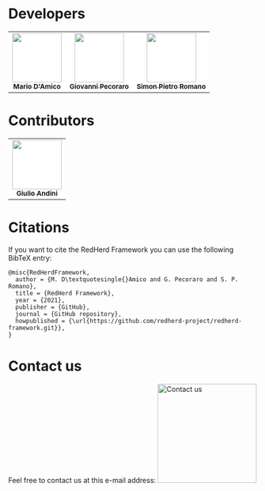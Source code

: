 # Developers

<table align="center">

<tr>
<td align="center" style="border: 0px !important; background-color: white;">
<a href="https://github.com/b4gh33r4">
<img src="https://avatars.githubusercontent.com/u/87416466?v=4?s=100" width="100px;" alt=""/><br />
<sub><b>Mario D'Amico</b></sub>
</a>
</td>
	
<td align="center" style="border: 0px !important; background-color: white;">
<a href="https://github.com/Peco602">
<img src="https://avatars.githubusercontent.com/u/13527424?v=4?s=100" width="100px;" alt=""/><br />
<sub><b>Giovanni Pecoraro</b></sub>
</a>
</td>	

<td align="center" style="border: 0px !important; background-color: white;">
<a href="https://github.com/spromano">
<img src="https://avatars1.githubusercontent.com/u/4959718?v=4?s=100" width="100px;" alt=""/><br />
<sub><b>Simon Pietro Romano</b></sub>
</a>
</td>
</tr>
</table>


# Contributors

<table align="center">
<tr>
<td align="center" style="border: 0px !important; background-color: white;">
<a href="https://github.com/TreCani-96">
<img src="https://avatars.githubusercontent.com/u/58191008?v=4" width="100px;" alt=""/><br />
<sub><b>Giulio Andini</b></sub>
</a>
</td>
</tr>
</table>


# Citations

If you want to cite the RedHerd Framework you can use the following BibTeX entry:

```
@misc{RedHerdFramework,
  author = {M. D\textquotesingle{}Amico and G. Pecoraro and S. P. Romano},
  title = {RedHerd Framework},
  year = {2021},
  publisher = {GitHub},
  journal = {GitHub repository},
  howpublished = {\url{https://github.com/redherd-project/redherd-framework.git}},
}
```

# Contact us

Feel free to contact us at this e-mail address:
<img src="contactus.png" width="200px" alt="Contact us">
